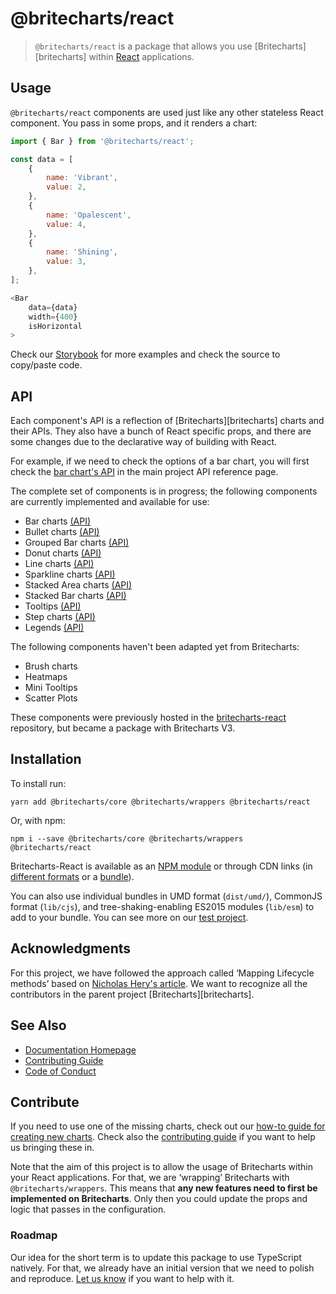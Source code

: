 # @britecharts/react

> `@britecharts/react` is a package that allows you use [Britecharts][britecharts] within [React][react] applications.

## Usage
`@britecharts/react` components are used just like any other stateless React component. You pass in some props, and it renders a chart:

```js
import { Bar } from '@britecharts/react';

const data = [
    {
        name: 'Vibrant',
        value: 2,
    },
    {
        name: 'Opalescent',
        value: 4,
    },
    {
        name: 'Shining',
        value: 3,
    },
];

<Bar
    data={data}
    width={400}
    isHorizontal
>
```

Check our [Storybook][storybook] for more examples and check the source to copy/paste code.

## API
Each component's API is a reflection of [Britecharts][britecharts] charts and their APIs. They also have a bunch of React specific props, and there are some changes due to the declarative way of building with React. 

For example, if we need to check the options of a bar chart, you will first check the [bar chart's API][barChartAPI] in the main project API reference page.

The complete set of components is in progress; the following components are currently implemented and available for use:
- Bar charts [(API)][barChartAPI]
- Bullet charts [(API)][bulletAPI]
- Grouped Bar charts [(API)][groupedBarChartAPI]
- Donut charts [(API)][donutChartAPI]
- Line charts [(API)][lineChartAPI]
- Sparkline charts [(API)][sparklineChartAPI]
- Stacked Area charts [(API)][stackedAreaChartAPI]
- Stacked Bar charts [(API)][stackedBarChartAPI]
- Tooltips [(API)][tooltipAPI]
- Step charts [(API)][stepChartAPI]
- Legends [(API)][legendAPI]

The following components haven't been adapted yet from Britecharts:
- Brush charts
- Heatmaps
- Mini Tooltips
- Scatter Plots

These components were previously hosted in the [britecharts-react][britecharts-react] repository, but became a package with Britecharts V3.

## Installation

To install run:

```
yarn add @britecharts/core @britecharts/wrappers @britecharts/react
```
Or, with npm:

```
npm i --save @britecharts/core @britecharts/wrappers @britecharts/react
```

Britecharts-React is available as an [NPM module][npmModule] or through CDN links (in [different formats][jsDelivrLib] or a [bundle][jsDelivrDist]).

You can also use individual bundles in UMD format (`dist/umd/`), CommonJS format (`lib/cjs`), and tree-shaking-enabling ES2015 modules (`lib/esm`) to add to your bundle. You can see more on our [test project][testProject].

## Acknowledgments
For this project, we have followed the approach called ‘Mapping Lifecycle methods’ based on [Nicholas Hery's article][integration-article]. We want to recognize all the contributors in the parent project [Britecharts][britecharts].

## See Also
- [Documentation Homepage][homepage]
- [Contributing Guide][contributing]
- [Code of Conduct][codeOfConduct]

## Contribute
If you need to use one of the missing charts, check out our [how-to guide for creating new charts][howtoCreate]. Check also the [contributing guide][contributing] if you want to help us bringing these in. 

Note that the aim of this project is to allow the usage of Britecharts within your React applications. For that, we are ‘wrapping’ Britecharts with `@britecharts/wrappers`. This means that **any new features need to first be implemented on Britecharts**. Only then you could update the props and logic that passes in the configuration.

### Roadmap
Our idea for the short term is to update this package to use TypeScript natively. For that, we already have an initial version that we need to polish and reproduce. [Let us know][d3Slack] if you want to help with it.

[react]: https://facebook.github.io/react/
[integration-article]: http://nicolashery.com/integrating-d3js-visualizations-in-a-react-app/
[storybook]: **
[barChartAPI]: **
[groupedBarChartAPI]: **
[donutChartAPI]: **
[lineChartAPI]: **
[sparklineChartAPI]: **
[stackedAreaChartAPI]: **
[stackedBarChartAPI]: **
[tooltipAPI]: **
[stepChartAPI]: **
[legendAPI]: **
[bulletAPI]: **
[jsDelivrLib]: https://cdn.jsdelivr.net/npm/britecharts-react@latest/lib/
[jsDelivrDist]: https://cdn.jsdelivr.net/npm/britecharts-react@latest/dist/
[npmModule]: https://www.npmjs.com/package/britecharts-react
[contributing]: https://github.com/britecharts/britecharts/blob/master/.github/CONTRIBUTING.md
[d3Slack]: https://d3js.slack.com/
[codeOfConduct]: **
[homepage]: https://britecharts.github.io/britecharts/
[testProject]: https://github.com/Golodhros/britecharts-react-test-project
[howtoCreate]: https://github.com/britecharts/britecharts-react/blob/master/CONTRIBUTING.md#creating-a-new-chart
[britecharts-react]: https://github.com/britecharts/britecharts-react/